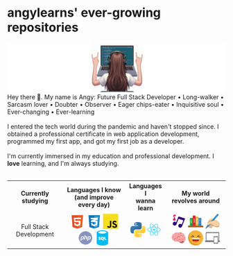 <main class="container">
    <h1>angylearns' ever-growing repositories</h1>
            <img src="img/header2-copia.png">
    <section>
        Hey there 🤘. My name is Angy: Future Full Stack Developer • Long-walker • Sarcasm lover • Doubter • Observer • Eager chips-eater • Inquisitive soul • Ever-changing • Ever-learning
        <br><br>
        I entered the tech world during the pandemic and haven't stopped since. I obtained a professional certificate in web application development, programmed my first app, and got my first job as a developer. 
        <br><br>
        I'm currently immersed in my education and professional development. I <strong>love</strong> learning, and I'm always studying.
    </section><br>
        <table align="center">
            <tr>
                <th>Currently studying</th>
                <th>Languages I know (and improve <br> every day)</th>
                <th>Languages I<br>wanna learn</th>
                <th>My world revolves around</th>
            </tr>
            <tr>
                <td align="center">Full Stack Development</td>
                <td align="center">
                    <img src="img/html.svg" style="height: 35px;">
                    <img src="img/css.svg" style="height: 35px;">
                    <img src="img/js.svg" style="height: 35px;">
                    <img src="img/php.svg" style="height: 35px;">
                    <img src="img/sql.svg" style="height: 35px;">
                </td>
                <td align="center">
                    <img src="img/python.svg" style="height: 35px;">
                    <img src="img/react.svg" style="height: 35px;">
                </td>
                <td align="center">
                    <img src="img/music.svg" style="height: 35px;">
                    <img src="img/books.svg" style="height: 35px;">
                    <img src="img/writing.svg" style="height: 35px;">
                    <img src="img/brain.svg" style="height: 35px;">
                    <img src="img/laughing.svg" style="height: 35px;">
                    <img src="img/devices.svg" style="height: 35px;">
                </td>
            </tr>
        </table>
    </section>
</main>
